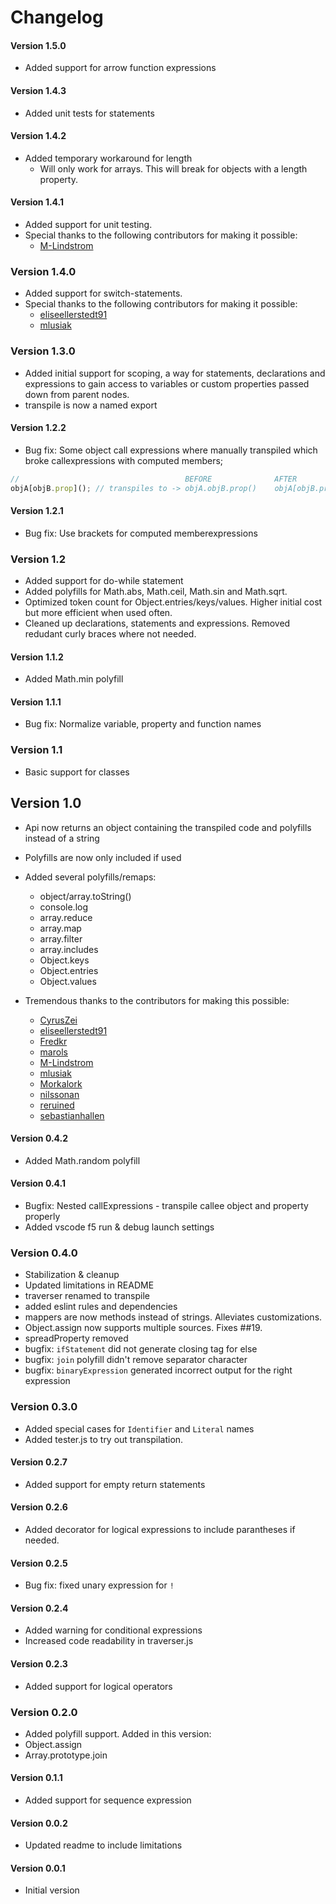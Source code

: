 # Changelog

#### Version 1.5.0
* Added support for arrow function expressions

#### Version 1.4.3
* Added unit tests for statements

#### Version 1.4.2
* Added temporary workaround for length
  - Will only work for arrays. This will break for objects with a length property.

#### Version 1.4.1
* Added support for unit testing.
* Special thanks to the following contributors for making it possible:
  - [M-Lindstrom](https://github.com/M-Lindstrom)

### Version 1.4.0
* Added support for switch-statements.
* Special thanks to the following contributors for making it possible:
  - [eliseellerstedt91](https://github.com/eliseellerstedt91)
  - [mlusiak](https://github.com/mlusiak)

### Version 1.3.0
* Added initial support for scoping, a way for statements, declarations and expressions to gain access to variables or custom properties passed down from parent nodes.
* transpile is now a named export

#### Version 1.2.2
* Bug fix: Some object call expressions where manually transpiled which broke callexpressions with computed members;
```js
//                                     BEFORE              AFTER
objA[objB.prop](); // transpiles to -> objA.objB.prop()    objA[objB.prop]()
```

#### Version 1.2.1
* Bug fix: Use brackets for computed memberexpressions

### Version 1.2
* Added support for do-while statement
* Added polyfills for Math.abs, Math.ceil, Math.sin and Math.sqrt.
* Optimized token count for Object.entries/keys/values.  Higher initial cost but more efficient when used often.
* Cleaned up declarations, statements and expressions. Removed redudant curly braces where not needed.

#### Version 1.1.2
* Added Math.min polyfill

#### Version 1.1.1
* Bug fix: Normalize variable, property and function names

### Version 1.1
* Basic support for classes

## Version 1.0
* Api now returns an object containing the transpiled code and polyfills instead of a string
* Polyfills are now only included if used
* Added several polyfills/remaps:
  - object/array.toString()
  - console.log
  - array.reduce
  - array.map
  - array.filter
  - array.includes
  - Object.keys
  - Object.entries
  - Object.values

* Tremendous thanks to the contributors for making this possible:
  - [CyrusZei](https://github.com/CyrusZei)
  - [eliseellerstedt91](https://github.com/eliseellerstedt91)
  - [Fredkr](https://github.com/Fredkr)
  - [marols](https://github.com/marols)
  - [M-Lindstrom](https://github.com/M-Lindstrom)
  - [mlusiak](https://github.com/mlusiak)
  - [Morkalork](https://github.com/Morkalork)
  - [nilssonan](https://github.com/nilssonan)
  - [reruined](https://github.com/reruined)
  - [sebastianhallen](https://github.com/sebastianhallen)

#### Version 0.4.2
* Added Math.random polyfill

#### Version 0.4.1
* Bugfix: Nested callExpressions - transpile callee object and property properly
* Added vscode f5 run & debug launch settings

### Version 0.4.0
* Stabilization & cleanup
* Updated limitations in README
* traverser renamed to transpile
* added eslint rules and dependencies
* mappers are now methods instead of strings. Alleviates customizations.
* Object.assign now supports multiple sources. Fixes ##19.
* spreadProperty removed
* bugfix: `ifStatement` did not generate closing tag for else
* bugfix: `join` polyfill didn't remove separator character
* bugfix: `binaryExpression` generated incorrect output for the right expression

### Version 0.3.0
* Added special cases for `Identifier` and `Literal` names
* Added tester.js to try out transpilation.

#### Version 0.2.7
* Added support for empty return statements

#### Version 0.2.6
* Added decorator for logical expressions to include parantheses if needed.

#### Version 0.2.5
* Bug fix: fixed unary expression for `!`

#### Version 0.2.4
* Added warning for conditional expressions
* Increased code readability in traverser.js

#### Version 0.2.3
* Added support for logical operators

### Version 0.2.0
* Added polyfill support. Added in this version:
* Object.assign
* Array.prototype.join

#### Version 0.1.1
* Added support for sequence expression

#### Version 0.0.2
* Updated readme to include limitations

#### Version 0.0.1
* Initial version
